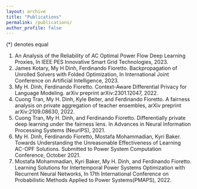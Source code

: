 ```yaml
---
layout: archive
title: "Publications"
permalink: /publications/
author_profile: false
---
```


(*) denotes equal 
1. An Analysis of the Reliability of AC Optimal Power Flow Deep Learning Proxies, In IEEE PES Innovative Smart Grid Technologies, 2023.
2. James Kotary, My H Dinh, Ferdinando Fioretto. Backpropagation of Unrolled Solvers with Folded Optimization, In International Joint Conference on Artificial Intelligence, 2023.
3. My H. Dinh, Ferdinando Fioretto. Context-Aware Differential Privacy for Language Modeling. arXiv preprint
arXiv:2301.12047, 2022.
4. Cuong Tran, My H. Dinh, Kyle Beiter, and Ferdinando Fioretto. A fairness analysis on private aggregation of teacher ensembles, arXiv preprint arXiv:2109.08630, 2022.
5. Cuong Tran, My H. Dinh, and Ferdinando Fioretto. Differentially private deep learning under the fairness lens. In Advances in Neural Information Processing Systems (NeurIPS), 2021.
6. My H. Dinh, Ferdinando Fioretto, Mostafa Mohammadian, Kyri Baker. Towards Understanding the Unreasonable Effectiveness of Learning AC-OPF Solutions. Submitted to Power System Computation Conference, October 2021.
7. Mostafa Mohammadian, Kyri Baker, My H. Dinh, and Ferdinando Fioretto. Learning Solutions for Intertemporal Power Systems Optimization with Recurrent Neural Networks, In 17th International Conference on Probabilistic Methods Applied to Power Systems(PMAPS), 2022.
